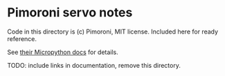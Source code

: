 # Pimoroni servo notes

Code in this directory is (c) Pimoroni, MIT license. Included here for ready reference.

See [their Micropython docs](https://github.com/pimoroni/pimoroni-pico/tree/main/micropython/modules/servo) for details.

TODO: include links in documentation, remove this directory.
